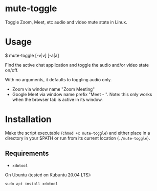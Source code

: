 # mute-toggle
Toggle Zoom, Meet, etc audio and video mute state in Linux.

# Usage

$ mute-toggle [-v|v] [-a|a]

Find the active chat application and toggle the audio and/or video state on/off.

With no arguments, it defaults to toggling audio only.

* Zoom via window name "Zoom Meeting"
* Google Meet via window name prefix "Meet - ".  Note: this only works when the browser tab is active in its window.

# Installation
Make the script executable (`chmod +x mute-toggle`) and either place in a directory in your $PATH or run from its current location (`./mute-toggle`).


## Requirements

* `xdotool`

On Ubuntu (tested on Kubuntu 20.04 LTS):

`sudo apt install xdotool`
